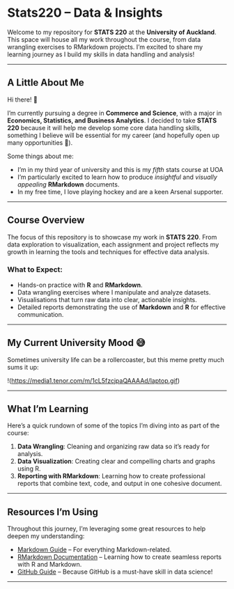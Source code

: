 # Stats220 – Data & Insights

Welcome to my repository for **STATS 220** at the **University of Auckland**. This space will house all my work throughout the course, from data wrangling exercises to RMarkdown projects. I’m excited to share my learning journey as I build my skills in data handling and analysis!

---

## A Little About Me

Hi there! 👋

I’m currently pursuing a degree in **Commerce and Science**, with a major in **Economics, Statistics, and Business Analytics**. I decided to take **STATS 220** because it will help me develop some core data handling skills, something I believe will be essential for my career (and hopefully open up many opportunities 🚀).

Some things about me:
- I’m in my third year of university and this is my *fifth* stats course at UOA 
- I’m particularly excited to learn how to produce *insightful* and *visually appealing* **RMarkdown** documents.
- In my free time, I love playing hockey and are a keen Arsenal supporter. 

---

## Course Overview

The focus of this repository is to showcase my work in **STATS 220**. From data exploration to visualization, each assignment and project reflects my growth in learning the tools and techniques for effective data analysis.

### What to Expect:
- Hands-on practice with **R** and **RMarkdown**.
- Data wrangling exercises where I manipulate and analyze datasets.
- Visualisations that turn raw data into clear, actionable insights.
- Detailed reports demonstrating the use of **Markdown** and **R** for effective communication.

---

## My Current University Mood 😅

Sometimes university life can be a rollercoaster, but this meme pretty much sums it up:

!(https://media1.tenor.com/m/1cL5fzcjpaQAAAAd/laptop.gif)

---

## What I’m Learning

Here’s a quick rundown of some of the topics I’m diving into as part of the course:

1. **Data Wrangling**: Cleaning and organizing raw data so it’s ready for analysis.
2. **Data Visualization**: Creating clear and compelling charts and graphs using R.
3. **Reporting with RMarkdown**: Learning how to create professional reports that combine text, code, and output in one cohesive document.

---

## Resources I’m Using

Throughout this journey, I’m leveraging some great resources to help deepen my understanding:
- [Markdown Guide](https://www.markdownguide.org) – For everything Markdown-related.
- [RMarkdown Documentation](https://rmarkdown.rstudio.com) – Learning how to create seamless reports with R and Markdown.
- [GitHub Guide](https://docs.github.com/en) – Because GitHub is a must-have skill in data science!

---


